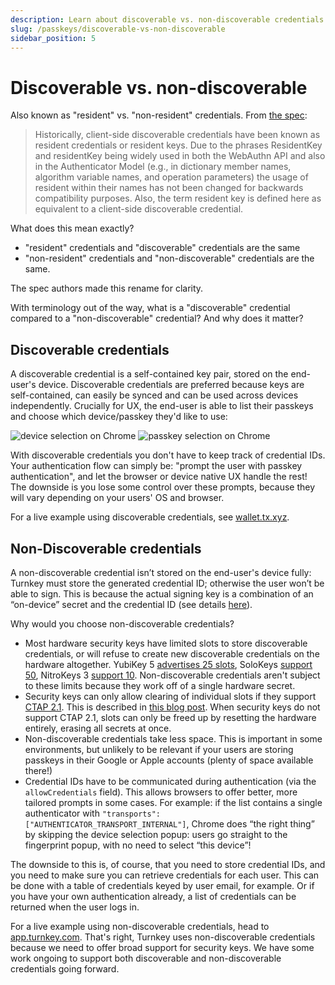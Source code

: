 ```yaml
---
description: Learn about discoverable vs. non-discoverable credentials and how they affect UX
slug: /passkeys/discoverable-vs-non-discoverable
sidebar_position: 5
---
```


# Discoverable vs. non-discoverable

Also known as "resident" vs. "non-resident" credentials. From [the spec](https://www.w3.org/TR/webauthn-2/):

> Historically, client-side discoverable credentials have been known as resident credentials or resident keys. Due to the phrases ResidentKey and residentKey being widely used in both the WebAuthn API and also in the Authenticator Model (e.g., in dictionary member names, algorithm variable names, and operation parameters) the usage of resident within their names has not been changed for backwards compatibility purposes. Also, the term resident key is defined here as equivalent to a client-side discoverable credential.

What does this mean exactly?

- "resident" credentials and "discoverable" credentials are the same
- "non-resident" credentials and "non-discoverable" credentials are the same.

The spec authors made this rename for clarity.

With terminology out of the way, what is a "discoverable" credential compared to a "non-discoverable" credential? And why does it matter?

## Discoverable credentials

A discoverable credential is a self-contained key pair, stored on the end-user's device. Discoverable credentials are preferred because keys are self-contained, can easily be synced and can be used across devices independently. Crucially for UX, the end-user is able to list their passkeys and choose which device/passkey they'd like to use:

<p style={{ textAlign: "center" }}>
    <img
        src="/img/passkeys/discoverable_device_choice.png"
        alt="device selection on Chrome"
        style={{ width: 400 }}
    />
    <img
        src="/img/passkeys/discoverable_passkey_choice.png"
        alt="passkey selection on Chrome"
        style={{ marginLeft: 10, width: 321 }}
    />
</p>

With discoverable credentials you don't have to keep track of credential IDs. Your authentication flow can simply be: "prompt the user with passkey authentication", and let the browser or device native UX handle the rest! The downside is you lose some control over these prompts, because they will vary depending on your users' OS and browser.

For a live example using discoverable credentials, see [wallet.tx.xyz](https://wallet.tx.xyz/).

## Non-Discoverable credentials

A non-discoverable credential isn’t stored on the end-user's device fully: Turnkey must store the generated credential ID; otherwise the user won’t be able to sign. This is because the actual signing key is a combination of an “on-device” secret and the credential ID (see details [here](https://crypto.stackexchange.com/questions/105942/how-do-non-resident-keys-work-in-webauthn)).

Why would you choose non-discoverable credentials?

- Most hardware security keys have limited slots to store discoverable credentials, or will refuse to create new discoverable credentials on the hardware altogether. YubiKey 5 [advertises 25 slots](https://support.yubico.com/hc/en-us/articles/4404456942738-FAQ#h_01FFHQFVBW0995G2MKZGCKQVEJ), SoloKeys [support 50](https://github.com/solokeys/solo1/issues/156#issuecomment-477645573), NitroKeys 3 [support 10](https://github.com/Nitrokey/nitrokey-3-firmware/blob/0e23c75318e2016ac1cfb8345de9279e3ad2eaf9/components/apps/src/lib.rs#L390). Non-discoverable credentials aren't subject to these limits because they work off of a single hardware secret.
- Security keys can only allow clearing of individual slots if they support [CTAP 2.1](https://fidoalliance.org/specs/fido-v2.1-rd-20201208/fido-client-to-authenticator-protocol-v2.1-rd-20201208.html). This is described in [this blog post](https://fy.blackhats.net.au/blog/2023-02-02-how-hype-will-turn-your-security-key-into-junk/). When security keys do not support CTAP 2.1, slots can only be freed up by resetting the hardware entirely, erasing all secrets at once.
- Non-discoverable credentials take less space. This is important in some environments, but unlikely to be relevant if your users are storing passkeys in their Google or Apple accounts (plenty of space available there!)
- Credential IDs have to be communicated during authentication (via the `allowCredentials` field). This allows browsers to offer better, more tailored prompts in some cases. For example: if the list contains a single authenticator with `"transports": ["AUTHENTICATOR_TRANSPORT_INTERNAL"]`, Chrome does “the right thing” by skipping the device selection popup: users go straight to the fingerprint popup, with no need to select “this device”!

The downside to this is, of course, that you need to store credential IDs, and you need to make sure you can retrieve credentials for each user. This can be done with a table of credentials keyed by user email, for example. Or if you have your own authentication already, a list of credentials can be returned when the user logs in.

For a live example using non-discoverable credentials, head to [app.turnkey.com](https://app.turnkey.com). That's right, Turnkey uses non-discoverable credentials because we need to offer broad support for security keys. We have some work ongoing to support both discoverable and non-discoverable credentials going forward.

